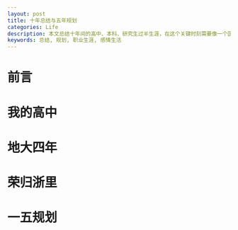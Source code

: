 ```yaml
---
layout: post
title: 十年总结与五年规划
categories: Life
description: 本文总结十年间的高中、本科、研究生过半生涯，在这个关键时刻需要像一个国家一样制定一个五年计划。
keywords: 总结, 规划, 职业生涯, 感情生活
---
```


# 前言



# 我的高中



# 地大四年



# 荣归浙里



# 一五规划

